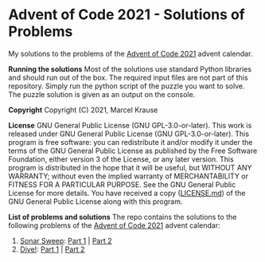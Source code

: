 # Advent of Code 2021 - Solutions of Problems

My solutions to the problems of the [Advent of Code 2021](https://adventofcode.com/2021) advent calendar.

**Running the solutions**
Most of the solutions use standard Python libraries and should run out of the box. The required input files are not part of this repository. Simply run the python script of the puzzle you want to solve. The puzzle solution is given as an output on the console.

**Copyright**
Copyright (C) 2021, Marcel Krause

**License**
GNU General Public License (GNU GPL-3.0-or-later). This work is released under GNU General Public License (GNU GPL-3.0-or-later). This program is free software: you can redistribute it and/or modify it under the terms of the GNU General Public License as published by the Free Software Foundation, either version 3 of the License, or any later version. This program is distributed in the hope that it will be useful, but WITHOUT ANY WARRANTY; without even the implied warranty of MERCHANTABILITY or FITNESS FOR A PARTICULAR PURPOSE. See the GNU General Public License for more details. You have received a copy ([LICENSE.md](LICENSE.md)) of the GNU General Public License along with this program.

**List of problems and solutions**
The repo contains the solutions to the following problems of the [Advent of Code 2021](https://adventofcode.com/2021) advent calendar:
1. [Sonar Sweep](https://adventofcode.com/2021/day/1): [Part 1](Day01-01.py) | [Part 2](Day01-02.py)
2. [Dive!](https://adventofcode.com/2021/day/2): [Part 1](Day02-01.py) | [Part 2](Day02-02.py)
<!--
3. [](https://adventofcode.com/2021/day/3): [Part 1](Day03-01.py) | [Part 2](Day03-02.py)
4. [](https://adventofcode.com/2021/day/4): [Part 1](Day04-01.py) | [Part 2](Day04-02.py)
5. [](https://adventofcode.com/2021/day/5): [Part 1](Day05-01.py) | [Part 2](Day05-02.py)
6. [](https://adventofcode.com/2021/day/6): [Part 1](Day06-01.py) | [Part 2](Day06-02.py)
7. [](https://adventofcode.com/2021/day/7): [Part 1](Day07-01.py) | [Part 2](Day07-02.py)
8. [](https://adventofcode.com/2021/day/8): [Part 1](Day08-01.py) | [Part 2](Day08-02.py)
9. [](https://adventofcode.com/2021/day/9): [Part 1](Day09-01.py) | [Part 2](Day09-02.py)
10. [](https://adventofcode.com/2021/day/10): [Part 1](Day10-01.py) | [Part 2](Day10-02.py)
11. [](https://adventofcode.com/2021/day/11): [Part 1](Day11-01.py) | [Part 2](Day11-02.py)
12. [](https://adventofcode.com/2021/day/12): [Part 1](Day12-01.py) | [Part 2](Day12-02.py)
13. [](https://adventofcode.com/2021/day/13): [Part 1](Day13-01.py) | [Part 2](Day13-02.py)
14. [](https://adventofcode.com/2021/day/14): [Part 1](Day14-01.py) | [Part 2](Day14-02.py)
15. [](https://adventofcode.com/2021/day/15): [Part 1](Day15-01.py) | [Part 2](Day15-02.py)
16. [](https://adventofcode.com/2021/day/16): [Part 1](Day16-01.py) | [Part 2](Day16-02.py)
17. [](https://adventofcode.com/2021/day/17): [Part 1](Day17-01.py) | [Part 2](Day17-02.py)
18. [](https://adventofcode.com/2021/day/18): [Part 1](Day18-01.py) | [Part 2](Day18-02.py)
19. [](https://adventofcode.com/2021/day/19): [Part 1](Day19-01.py) | [Part 2](Day19-02.py)
20. [](https://adventofcode.com/2021/day/20): [Part 1](Day20-01.py) | [Part 2](Day20-02.py)
21. [](https://adventofcode.com/2021/day/21): [Part 1](Day21-01.py) | [Part 2](Day21-02.py)
22. [](https://adventofcode.com/2021/day/22): [Part 1](Day22-01.py) | [Part 2](Day22-02.py)
23. [](https://adventofcode.com/2021/day/23): [Part 1](Day23-01.py) | [Part 2](Day23-02.py)
24. [](https://adventofcode.com/2021/day/24): [Part 1](Day24-01.py) | [Part 2](Day24-02.py)
25. [](https://adventofcode.com/2021/day/25): [Part 1](Day25-01.py)
-->
